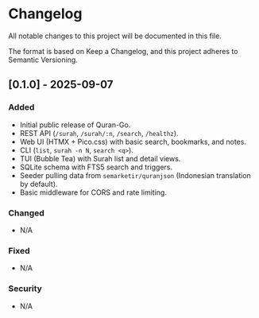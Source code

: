 # Changelog

All notable changes to this project will be documented in this file.

The format is based on Keep a Changelog, and this project adheres to Semantic Versioning.

## [0.1.0] - 2025-09-07
### Added
- Initial public release of Quran-Go.
- REST API (`/surah`, `/surah/:n`, `/search`, `/healthz`).
- Web UI (HTMX + Pico.css) with basic search, bookmarks, and notes.
- CLI (`list`, `surah -n N`, `search <q>`).
- TUI (Bubble Tea) with Surah list and detail views.
- SQLite schema with FTS5 search and triggers.
- Seeder pulling data from `semarketir/quranjson` (Indonesian translation by default).
- Basic middleware for CORS and rate limiting.

### Changed
- N/A

### Fixed
- N/A

### Security
- N/A

